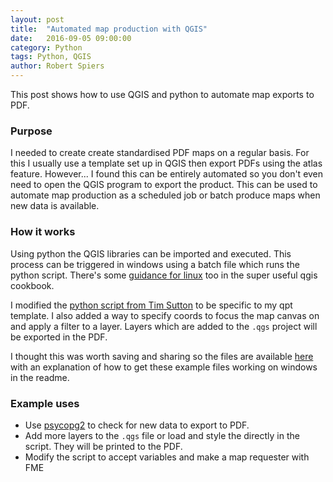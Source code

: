 ```yaml
---
layout: post
title:  "Automated map production with QGIS"
date:   2016-09-05 09:00:00
category: Python
tags: Python, QGIS
author: Robert Spiers
---
```


This post shows how to use QGIS and python to automate map exports to PDF.

### Purpose
I needed to create create standardised PDF maps on a regular basis. For this I usually use a template set up in QGIS then export PDFs using the atlas feature. However... I found this can be entirely automated so you don't even need to open the QGIS program to export the product. This can be used to automate map production as a scheduled job or batch produce maps when new data is available.

### How it works
Using python the QGIS libraries can be imported and executed. This process can be triggered in windows using a batch file which runs the python script. There's some [guidance for linux](http://docs.qgis.org/testing/en/docs/pyqgis_developer_cookbook/intro.html#running-custom-applications) too in the super useful qgis cookbook.

I modified the [python script from Tim Sutton](http://kartoza.com/how-to-create-a-qgis-pdf-report-with-a-few-lines-of-python/) to be specific to my qpt template. I also added a way to specify coords to focus the map canvas on and apply a filter to a layer. Layers which are added to the `.qgs` project will be exported in the PDF. 

I thought this was worth saving and sharing so the files are available [here](https://github.com/rjspiers/qgis-standalone-map-export) with an explanation of how to get these example files working on windows in the readme.

### Example uses
- Use [psycopg2](https://pypi.python.org/pypi/psycopg2) to check for new data to export to PDF.
- Add more layers to the `.qgs` file or load and style the directly in the script. They will be printed to the PDF. 
- Modify the script to accept variables and make a map requester with FME
